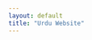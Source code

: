 ```yaml
---
layout: default
title: "Urdu Website"
---
```


<script>
    window.location.replace("{{ site.baseurl }}/authors/Quamar Jahaan");
</script>
